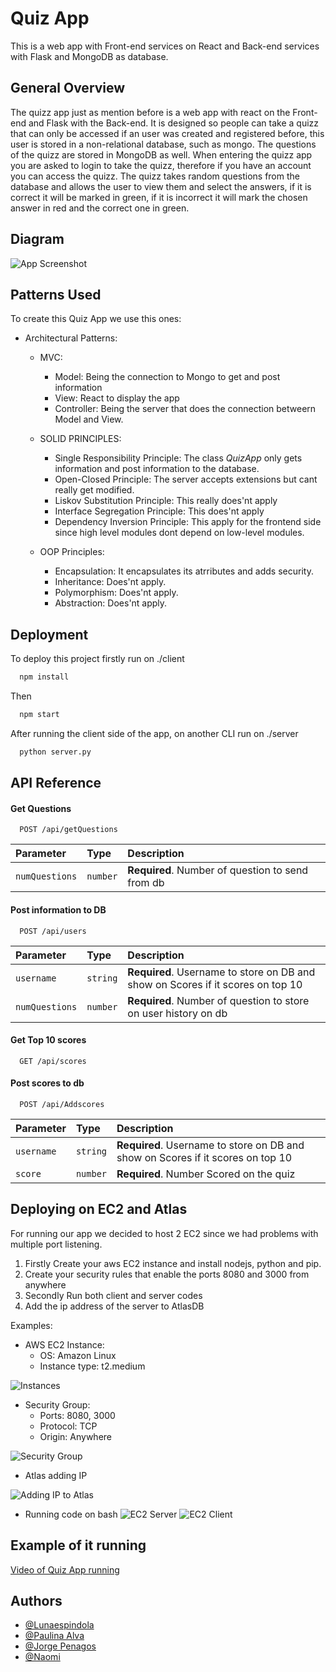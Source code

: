 
# Quiz App
This is a web app with Front-end services on React and Back-end services with Flask and MongoDB as database.
 
## General Overview

The quizz app just as mention before is a web app with react on the Front-end and Flask with the Back-end. It is designed so people can take a quizz that can only be accessed if an user was created and registered before, this user is stored in a non-relational database, such as mongo. The questions of the quizz are stored in MongoDB as well.
When entering the quizz app you are asked to login to take the quizz, therefore if you have an account you can access the quizz. The quizz takes random questions from the database and allows the user to view them and select the answers, if it is correct it will be marked in green, if it is incorrect it will mark the chosen answer in red and the correct one in green.
## Diagram

![App Screenshot](https://i.imgur.com/FQHemec.png)


## Patterns Used
To create this Quiz App we use this ones:

- Architectural Patterns:
    - MVC:
        - Model: Being the connection to Mongo to get and post information
        - View: React to display the app
        - Controller: Being the server that does the connection betweern Model and View.

    - SOLID PRINCIPLES:
        - Single Responsibility Principle: The class _QuizApp_ only gets information and post information to the database.
        - Open-Closed Principle: The server accepts extensions but cant really get modified.
        - Liskov Substitution Principle: This really does'nt apply
        - Interface Segregation Principle: This does'nt apply
        - Dependency Inversion Principle: This apply for the frontend side since high level modules dont depend on low-level modules.
    - OOP Principles:
        - Encapsulation: It encapsulates its atrributes and adds security. 
        - Inheritance: Does'nt apply.
        - Polymorphism: Does'nt apply.
        - Abstraction: Does'nt apply.
## Deployment

To deploy this project firstly run on ./client

```bash
  npm install  
```
Then 

```bash
  npm start 
```

After running the client side of the app, on another CLI run on ./server

```bash
  python server.py
```



## API Reference

#### Get Questions

```http
  POST /api/getQuestions
```

| Parameter | Type     | Description                |
| :-------- | :------- | :------------------------- |
| `numQuestions` | `number` | **Required**. Number of question to send from db  |

#### Post information to DB

```http
  POST /api/users
```

| Parameter | Type     | Description                       |
| :-------- | :------- | :-------------------------------- |
| `username` | `string` | **Required**. Username to store on DB and show on Scores if it scores on top 10 |
| `numQuestions` | `number` | **Required**. Number of question to store on user history on db|


#### Get Top 10 scores

```http
  GET /api/scores
```

#### Post scores to db

```http
  POST /api/Addscores
```

| Parameter | Type     | Description                       |
| :-------- | :------- | :-------------------------------- |
| `username` | `string` | **Required**. Username to store on DB and show on Scores if it scores on top 10 |
| `score` | `number` | **Required**. Number Scored on the quiz|

## Deploying on EC2 and Atlas 
For running our app we decided to host 2 EC2 since we had problems with multiple port listening.

1. Firstly Create your aws EC2 instance and install nodejs, python and pip.
2. Create your security rules that enable the ports 8080 and 3000 from anywhere
3. Secondly Run both client and server codes 
4. Add the ip address of the server to AtlasDB 

Examples:
- AWS EC2 Instance:
    -  OS: Amazon Linux
    -  Instance type: t2.medium

![Instances](https://i.imgur.com/96wqGJp.png)

- Security Group:
    -  Ports: 8080, 3000
    -  Protocol: TCP
    -  Origin: Anywhere

![Security Group](https://i.imgur.com/19X6uu3.png)

- Atlas adding IP

![Adding IP to Atlas](https://i.imgur.com/MDgSBiV.png)

- Running code on bash 
![EC2 Server](https://i.imgur.com/2vOIsLb.png)
![EC2 Client](https://i.imgur.com/lrcRkNT.png)

## Example of it running
[Video of Quiz App running](https://youtu.be/etqSkHOuSJ0)

## Authors

- [@Lunaespindola](https://github.com/lunaespindola)
- [@Paulina Alva](https://github.com/A01750624)
- [@Jorge Penagos](https://github.com/A01378450)
- [@Naomi](https://github.com/anciola)

